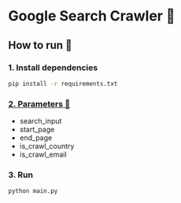 # Google Search Crawler 🤖

## How to run 🤔 

### 1. Install dependencies
```bash
pip install -r requirements.txt
```

### [2. Parameters 🔌](./configs.py)
- search_input
- start_page
- end_page
- is_crawl_country
- is_crawl_email

### 3. Run
```bash
python main.py
```
